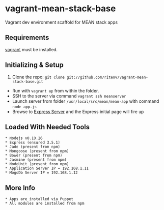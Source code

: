vagrant-mean-stack-base
============

Vagrant dev environment scaffold for MEAN stack apps

## Requirements
  [vagrant](http://www.vagrantup.com/) must be installed.

## Initializing & Setup
1. Clone the repo: `git clone git://github.com/ritenv/vagrant-mean-stack-base.git`
* Run with `vagrant up` from within the folder.
* SSH to the server via command `vagrant ssh meanserver`
* Launch server from folder `/usr/local/src/mean/mean-app` with command `node app.js`
* Browse to [Express Server](http://192.168.1.12:3000/) and the Express initial page will fire up

## Loaded With Needed Tools
	* Nodejs v0.10.26
	* Express (ensured 3.5.1)
	* Jade (present from npm)
	* Mongoose (present from npm)
	* Bower (present from npm)
	* Jasmine (present from npm)
	* NodeUnit (present from npm)
    * Application Server IP = 192.168.1.11
    * MogoDb Server IP = 192.168.1.12

## More Info
	* Apps are installed via Puppet
	* All modules are installed from npm